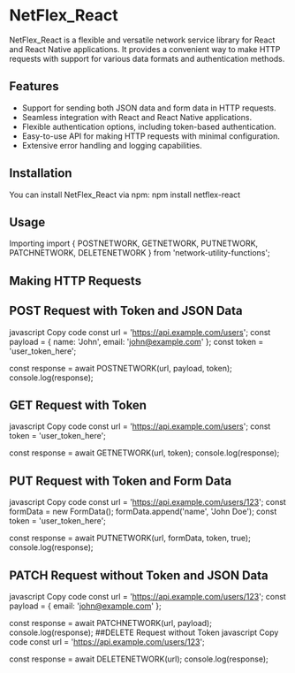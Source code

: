 # NetFlex_React

NetFlex_React is a flexible and versatile network service library for React and React Native applications. It provides a convenient way to make HTTP requests with support for various data formats and authentication methods.

## Features

- Support for sending both JSON data and form data in HTTP requests.
- Seamless integration with React and React Native applications.
- Flexible authentication options, including token-based authentication.
- Easy-to-use API for making HTTP requests with minimal configuration.
- Extensive error handling and logging capabilities.


## Installation

You can install NetFlex_React via npm:
npm install netflex-react


## Usage
Importing
import { POSTNETWORK, GETNETWORK, PUTNETWORK, PATCHNETWORK, DELETENETWORK } from 'network-utility-functions';

## Making HTTP Requests

## POST Request with Token and JSON Data
javascript
Copy code
const url = 'https://api.example.com/users';
const payload = { name: 'John', email: 'john@example.com' };
const token = 'user_token_here';

const response = await POSTNETWORK(url, payload, token);
console.log(response);

## GET Request with Token
javascript
Copy code
const url = 'https://api.example.com/users';
const token = 'user_token_here';

const response = await GETNETWORK(url, token);
console.log(response);

## PUT Request with Token and Form Data
javascript
Copy code
const url = 'https://api.example.com/users/123';
const formData = new FormData();
formData.append('name', 'John Doe');
const token = 'user_token_here';

const response = await PUTNETWORK(url, formData, token, true);
console.log(response);

## PATCH Request without Token and JSON Data
javascript
Copy code
const url = 'https://api.example.com/users/123';
const payload = { email: 'john@example.com' };

const response = await PATCHNETWORK(url, payload);
console.log(response);
##DELETE Request without Token
javascript
Copy code
const url = 'https://api.example.com/users/123';

const response = await DELETENETWORK(url);
console.log(response);

